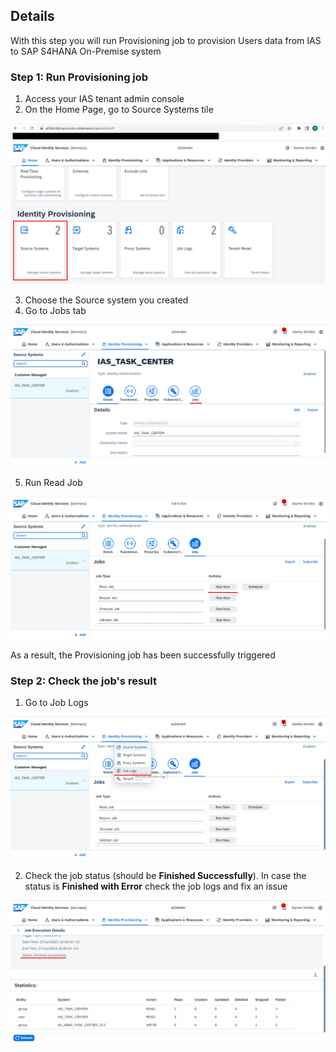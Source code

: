 ## Details

With this step you will run Provisioning job to provision Users data from IAS to SAP S4HANA On-Premise system


### Step 1: Run Provisioning job

1. Access your IAS tenant admin console
2. On the Home Page, go to Source Systems tile

![Source Systems tile](./Images/1.2.1.png "Source Systems tile")

3. Choose the Source system you created 
4. Go to Jobs tab

![Jobs tab](./Images/1.4.1.png "Jobs tab")

5. Run Read Job

![Jobs tab](./Images/1.5.1.png "Jobs tab")

As a result, the Provisioning job has been successfully triggered


### Step 2: Check the job's result

1. Go to Job Logs

![Job logs](./Images/2.1.1.png "Job logs")

2. Check the job status (should be **Finished Successfully**). In case the status is **Finished with Error** check the job logs and fix an issue 

![Result](./Images/2.2.1.png "Result")
